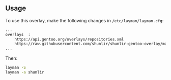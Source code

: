 ## Usage
To use this overlay, make the following changes in `/etc/layman/layman.cfg`:  
```txt
...
overlays  :
    https://api.gentoo.org/overlays/repositories.xml
    https://raw.githubusercontent.com/shunlir/shunlir-gentoo-overlay/master/repo-shunlir.xml
...
```
Then:  

``` sh
layman -S
layman -a shunlir
```
